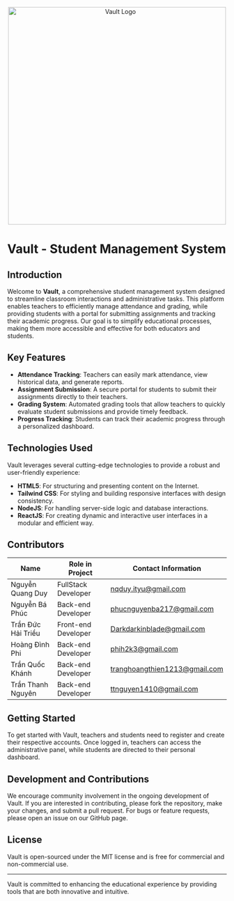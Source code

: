 <p align="center">
  <img src="src/assets/logo.png" alt="Vault Logo" width="500"/>
</p>

# Vault - Student Management System

## Introduction
Welcome to **Vault**, a comprehensive student management system designed to streamline classroom interactions and administrative tasks. This platform enables teachers to efficiently manage attendance and grading, while providing students with a portal for submitting assignments and tracking their academic progress. Our goal is to simplify educational processes, making them more accessible and effective for both educators and students.

## Key Features
- **Attendance Tracking**: Teachers can easily mark attendance, view historical data, and generate reports.
- **Assignment Submission**: A secure portal for students to submit their assignments directly to their teachers.
- **Grading System**: Automated grading tools that allow teachers to quickly evaluate student submissions and provide timely feedback.
- **Progress Tracking**: Students can track their academic progress through a personalized dashboard.

## Technologies Used
Vault leverages several cutting-edge technologies to provide a robust and user-friendly experience:
- **HTML5**: For structuring and presenting content on the Internet.
- **Tailwind CSS**: For styling and building responsive interfaces with design consistency.
- **NodeJS**: For handling server-side logic and database interactions.
- **ReactJS**: For creating dynamic and interactive user interfaces in a modular and efficient way.

## Contributors
| Name                | Role in Project       | Contact Information          |
|---------------------|-----------------------|------------------------------|
| Nguyễn Quang Duy    | FullStack Developer   | nqduy.ityu@gmail.com         |
| Nguyễn Bá Phúc      | Back-end Developer    | phucnguyenba217@gmail.com    |
| Trần Đức Hải Triều  | Front-end Developer   | Darkdarkinblade@gmail.com    |
| Hoàng Đình Phi      | Back-end Developer    | phih2k3@gmail.com            |
| Trần Quốc Khánh     | Back-end Developer    | tranghoangthien1213@gmail.com|
| Trần Thanh Nguyên   | Back-end Developer    | ttnguyen1410@gmail.com       |

## Getting Started
To get started with Vault, teachers and students need to register and create their respective accounts. Once logged in, teachers can access the administrative panel, while students are directed to their personal dashboard.

## Development and Contributions
We encourage community involvement in the ongoing development of Vault. If you are interested in contributing, please fork the repository, make your changes, and submit a pull request. For bugs or feature requests, please open an issue on our GitHub page.

## License
Vault is open-sourced under the MIT license and is free for commercial and non-commercial use.

---
Vault is committed to enhancing the educational experience by providing tools that are both innovative and intuitive.
